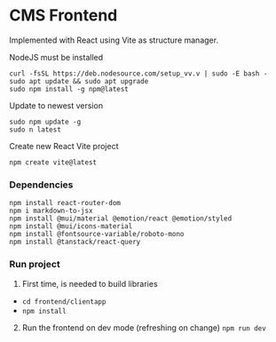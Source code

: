 # CMS Frontend

Implemented with React using Vite as structure manager. 

NodeJS must be installed
```
curl -fsSL https://deb.nodesource.com/setup_vv.v | sudo -E bash -
sudo apt update && sudo apt upgrade
sudo npm install -g npm@latest
```
Update to newest version
```
sudo npm update -g
sudo n latest
```
Create new React Vite project 
```
npm create vite@latest
```

### Dependencies
```
npm install react-router-dom
npm i markdown-to-jsx
npm install @mui/material @emotion/react @emotion/styled
npm install @mui/icons-material
npm install @fontsource-variable/roboto-mono
npm install @tanstack/react-query
```

### Run project
1. First time, is needed to build libraries 
  - `cd frontend/clientapp`
  - `npm install`
2. Run the frontend on dev mode (refreshing on change) `npm run dev` 
